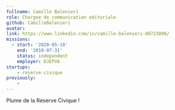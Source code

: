```yaml
---
fullname: Camille Balenieri
role: Chargee de communication editoriale
github: CamilleBalenieri
avatar:
link: https://www.linkedin.com/in/camille-balenieri-80723096/
missions:
  - start: '2020-05-18'
    end: '2019-07-31'
    status: independent
    employer: DJEPVA
startups:
    - reserve-civique
previously:
    -
---
```


Plume de la Reserve Civique ! 
